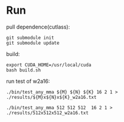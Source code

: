 # Run


pull dependence(cutlass):
```
git submodule init 
git submodule update
```

build:

```
export CUDA_HOME=/usr/local/cuda
bash build.sh
```

run test of w2a16:

```
./bin/test_any_mma ${M} ${N} ${K} 16 2 1 > ./results/${M}x${N}x${K}_w2a16.txt

./bin/test_any_mma 512 512 512  16 2 1 > ./results/512x512x512_w2a16.txt
```